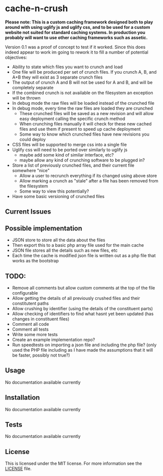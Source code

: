 cache-n-crush
=============

**Please note: This is a custom caching framework designed both to play around with using uglify js
 and uglify css, and to be used for a custom website not suited for standard caching systems.
 In production you probably will want to use other caching frameworks such as assetic.**

Version 0.1 was a proof of concept to test if it worked.
Since this does indeed appear to work im going to rework it to fill a number of potential objectives:

* Ability to state which files you want to crunch and load 
* One file will be produced per set of crunch files. If you crunch A, B, and A+B they will exist as 3 separate crunch files
* The output of crunch A and B will not be used for A and B, and will be completely separate
* If the combined crunch is not available on the filesystem an exception will be thrown
* In debug mode the raw files will be loaded instead of the crunched file
* In debug mode, every time the raw files are loaded they are crunched
    * These crunched files will be saved as a new revision and will allow easy deployment calling the specific crunch method
    * When crunching files manually it will check for these new cached files and use them if present to speed up cache deployment
    * Some way to know which crunched files have new revisions you could deploy
* CSS files will be supported to merge css into a single file
* Uglify css will need to be ported over similarly to uglify js
    * maybe add some kind of similar interface, etc?
    * maybe allow any kind of crunching software to be plugged in?
* Store a list of previously crunched files, and their current file somewhere "nice"
    * Allow a user to recrunch everything if its changed using above store
    * Allow marking a crunch as "stale" after a file has been removed from the filesystem
    * Some way to view this potentially?
* Have some basic versioning of crunched files

Current Issues
--------------




Possible implementation
-----------------------

* JSON store to store all the data about the files
* Then export this to a basic php array file used for the main cache
* JSON file stores all the details such as new files, etc
* Each time the cache is modified json file is written out as a php file that works as the bootstrap

TODO:
-----

* Remove all comments but allow custom comments at the top of the file configurable
* Allow getting the details of all previously crushed files and their constitutent paths
* Allow crushing by identifier (using the details of the constituent parts)
* Allow checking of identifiers to find what hasnt yet been updated (has changes in constituent files)
* Comment all code
* Comment all tests
* Write some more tests
* Create an example implementation repo?
* Run speedtests on importing a json file and including the php file?
(only used the PHP file including as I have made the 
assumptions that it will be faster, possibly not true?)


Usage
-----

No documentation available currently

Installation
------------

No documentation available currently

Tests
-----

No documentation available currently

License
-------

This is licensed under the MIT license. For more information see the [LICENSE](LICENSE) file.
